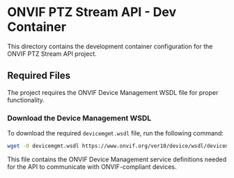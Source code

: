 # ONVIF PTZ Stream API - Dev Container

This directory contains the development container configuration for the ONVIF PTZ Stream API project.

## Required Files

The project requires the ONVIF Device Management WSDL file for proper functionality.

### Download the Device Management WSDL

To download the required `devicemgmt.wsdl` file, run the following command:

```bash
wget -O devicemgmt.wsdl https://www.onvif.org/ver10/device/wsdl/devicemgmt.wsdl
```

This file contains the ONVIF Device Management service definitions needed for the API to communicate with ONVIF-compliant devices.
